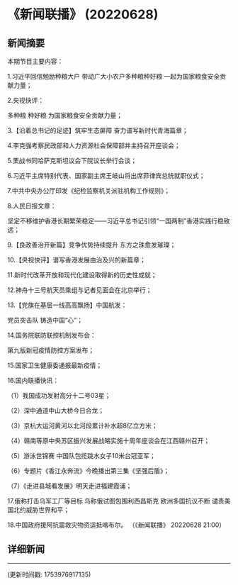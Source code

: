 # 《新闻联播》 (20220628)

## 新闻摘要

本期节目主要内容：


1.习近平回信勉励种粮大户 带动广大小农户多种粮种好粮 一起为国家粮食安全贡献力量；


2.央视快评：

多种粮 种好粮 为国家粮食安全贡献力量；


3.【沿着总书记的足迹】筑牢生态屏障 奋力谱写新时代青海篇章；


4.李克强考察民政部和人力资源社会保障部并主持召开座谈会；


5.栗战书同哈萨克斯坦议会下院议长举行会谈；


6.习近平主席特别代表、国家副主席王岐山将出席菲律宾总统就职仪式；


7.中共中央办公厅印发《纪检监察机关派驻机构工作规则》；


8.人民日报文章：

坚定不移维护香港长期繁荣稳定——习近平总书记引领“一国两制”香港实践行稳致远；


9.【良政善治开新篇】竞争优势持续提升 东方之珠愈发璀璨；


10.【央视快评】谱写香港发展由治及兴的新篇章；


11.新时代改革开放和现代化建设取得新的历史性成就；


12.神舟十三号航天员乘组与记者见面会在北京举行；


13.【党旗在基层一线高高飘扬】中国航发：

党员突击队 铸造中国“心”；


14.国务院联防联控机制发布会：

第九版新冠疫情防控方案发布；


15.国家卫生健康委通报最新疫情；


16.国内联播快讯：


（1）我国成功发射高分十二号03星；


（2）深中通道中山大桥今日合龙；


（3）京杭大运河黄河以北河段累计补水超8亿立方米；


（4）赣南等原中央苏区振兴发展战略实施十周年座谈会在江西赣州召开；


（5）游泳世锦赛 中国队包揽跳水女子10米台冠亚军；


（6）专题片《香江永奔流》今晚播出第三集《坚强后盾》；


（7）《走进县城看发展》明天走进福建霞浦；


17.俄称打击乌军工厂等目标 乌称俄试图包围利西昌斯克 欧洲多国抗议不断 谴责美国北约威胁世界和平；


18.中国政府援阿抗震救灾物资运抵喀布尔。
（《新闻联播》 20220628 21:00）

## 详细新闻

---

(更新时间戳: 1753976917135)

